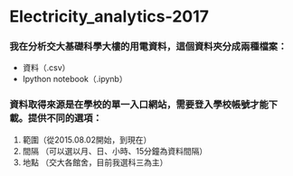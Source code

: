 # Electricity_analytics-2017

### 我在分析交大基礎科學大樓的用電資料，這個資料夾分成兩種檔案：
- 資料（.csv）
- Ipython notebook（.ipynb）
### 資料取得來源是在學校的單一入口網站，需要登入學校帳號才能下載。提供不同的選項：
1. 範圍（從2015.08.02開始，到現在）
2. 間隔 （可以選以月、日、小時、15分鐘為資料間隔）
3. 地點 （交大各館舍，目前我選科三為主）
